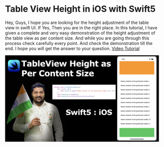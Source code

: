 # Table View Height in iOS with Swift5
Hey, Guys, I hope you are looking for the height adjustment of the table view in swift UI. If Yes, Then you are in the right place. In this tutorial, I have given a complete and very easy demonstration of the height adjustment of the table view as per content size. And while you are going through this process check carefully every point. And check the demonstration till the end. I hope you will get the answer to your question. [Video Tutorial](https://youtu.be/qairvLhL7P4)


![alt text](https://github.com/pushpendra996/table-view-height-ios/blob/main/TableView.jpeg?raw=true)



